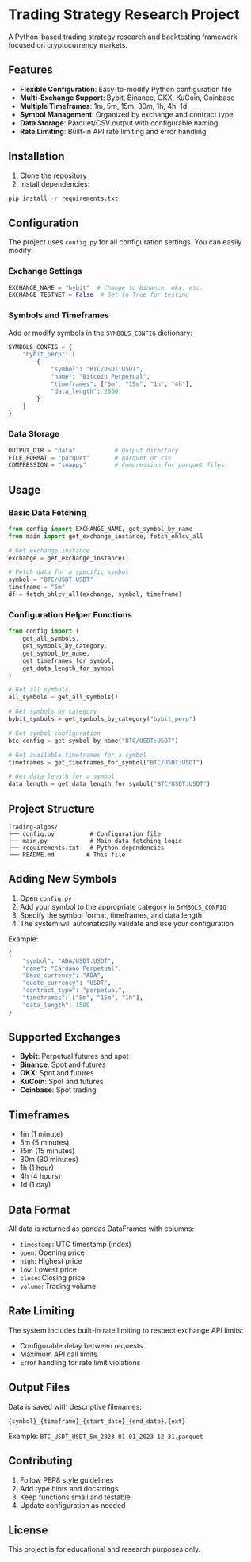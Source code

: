 # Trading Strategy Research Project

A Python-based trading strategy research and backtesting framework focused on cryptocurrency markets.

## Features

- **Flexible Configuration**: Easy-to-modify Python configuration file
- **Multi-Exchange Support**: Bybit, Binance, OKX, KuCoin, Coinbase
- **Multiple Timeframes**: 1m, 5m, 15m, 30m, 1h, 4h, 1d
- **Symbol Management**: Organized by exchange and contract type
- **Data Storage**: Parquet/CSV output with configurable naming
- **Rate Limiting**: Built-in API rate limiting and error handling

## Installation

1. Clone the repository
2. Install dependencies:
```bash
pip install -r requirements.txt
```

## Configuration

The project uses `config.py` for all configuration settings. You can easily modify:

### Exchange Settings
```python
EXCHANGE_NAME = "bybit"  # Change to binance, okx, etc.
EXCHANGE_TESTNET = False  # Set to True for testing
```

### Symbols and Timeframes
Add or modify symbols in the `SYMBOLS_CONFIG` dictionary:

```python
SYMBOLS_CONFIG = {
    "bybit_perp": [
        {
            "symbol": "BTC/USDT:USDT",
            "name": "Bitcoin Perpetual",
            "timeframes": ["5m", "15m", "1h", "4h"],
            "data_length": 2000
        }
    ]
}
```

### Data Storage
```python
OUTPUT_DIR = "data"           # Output directory
FILE_FORMAT = "parquet"       # parquet or csv
COMPRESSION = "snappy"        # Compression for parquet files
```

## Usage

### Basic Data Fetching
```python
from config import EXCHANGE_NAME, get_symbol_by_name
from main import get_exchange_instance, fetch_ohlcv_all

# Get exchange instance
exchange = get_exchange_instance()

# Fetch data for a specific symbol
symbol = "BTC/USDT:USDT"
timeframe = "5m"
df = fetch_ohlcv_all(exchange, symbol, timeframe)
```

### Configuration Helper Functions
```python
from config import (
    get_all_symbols,
    get_symbols_by_category,
    get_symbol_by_name,
    get_timeframes_for_symbol,
    get_data_length_for_symbol
)

# Get all symbols
all_symbols = get_all_symbols()

# Get symbols by category
bybit_symbols = get_symbols_by_category("bybit_perp")

# Get symbol configuration
btc_config = get_symbol_by_name("BTC/USDT:USDT")

# Get available timeframes for a symbol
timeframes = get_timeframes_for_symbol("BTC/USDT:USDT")

# Get data length for a symbol
data_length = get_data_length_for_symbol("BTC/USDT:USDT")
```

## Project Structure

```
Trading-algos/
├── config.py          # Configuration file
├── main.py            # Main data fetching logic
├── requirements.txt   # Python dependencies
└── README.md         # This file
```

## Adding New Symbols

1. Open `config.py`
2. Add your symbol to the appropriate category in `SYMBOLS_CONFIG`
3. Specify the symbol format, timeframes, and data length
4. The system will automatically validate and use your configuration

Example:
```python
{
    "symbol": "ADA/USDT:USDT",
    "name": "Cardano Perpetual",
    "base_currency": "ADA",
    "quote_currency": "USDT",
    "contract_type": "perpetual",
    "timeframes": ["5m", "15m", "1h"],
    "data_length": 1500
}
```

## Supported Exchanges

- **Bybit**: Perpetual futures and spot
- **Binance**: Spot and futures
- **OKX**: Spot and futures
- **KuCoin**: Spot and futures
- **Coinbase**: Spot trading

## Timeframes

- 1m (1 minute)
- 5m (5 minutes)
- 15m (15 minutes)
- 30m (30 minutes)
- 1h (1 hour)
- 4h (4 hours)
- 1d (1 day)

## Data Format

All data is returned as pandas DataFrames with columns:
- `timestamp`: UTC timestamp (index)
- `open`: Opening price
- `high`: Highest price
- `low`: Lowest price
- `close`: Closing price
- `volume`: Trading volume

## Rate Limiting

The system includes built-in rate limiting to respect exchange API limits:
- Configurable delay between requests
- Maximum API call limits
- Error handling for rate limit violations

## Output Files

Data is saved with descriptive filenames:
```
{symbol}_{timeframe}_{start_date}_{end_date}.{ext}
```

Example: `BTC_USDT_USDT_5m_2023-01-01_2023-12-31.parquet`

## Contributing

1. Follow PEP8 style guidelines
2. Add type hints and docstrings
3. Keep functions small and testable
4. Update configuration as needed

## License

This project is for educational and research purposes only.

